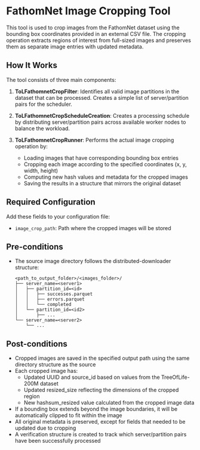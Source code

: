 # FathomNet Image Cropping Tool

This tool is used to crop images from the FathomNet dataset using the bounding box coordinates provided in an external
CSV file. The cropping operation extracts regions of interest from full-sized images and preserves them as separate
image entries with updated metadata.

## How It Works

The tool consists of three main components:

1. **ToLFathomnetCropFilter**: Identifies all valid image partitions in the dataset that can be processed. 
   Creates a simple list of server/partition pairs for the scheduler.

2. **ToLFathomnetCropScheduleCreation**: Creates a processing schedule by distributing server/partition pairs across
   available worker nodes to balance the workload.

3. **ToLFathomnetCropRunner**: Performs the actual image cropping operation by:
    - Loading images that have corresponding bounding box entries
    - Cropping each image according to the specified coordinates (x, y, width, height)
    - Computing new hash values and metadata for the cropped images
    - Saving the results in a structure that mirrors the original dataset

## Required Configuration

Add these fields to your configuration file:

- `image_crop_path`: Path where the cropped images will be stored

## Pre-conditions

- The source image directory follows the distributed-downloader structure:
  ```
  <path_to_output_folder>/<images_folder>/
  ├── server_name=<server1>
  │   ├── partition_id=<id>
  │   │   ├── successes.parquet
  │   │   ├── errors.parquet
  │   │   └── completed
  │   └── partition_id=<id2>
  │       ├── ...
  └── server_name=<server2>
      └── ...
  ```

## Post-conditions

- Cropped images are saved in the specified output path using the same directory structure as the source
- Each cropped image has:
    - Updated UUID and source_id based on values from the TreeOfLife-200M dataset
    - Updated resized_size reflecting the dimensions of the cropped region
    - New hashsum_resized value calculated from the cropped image data
- If a bounding box extends beyond the image boundaries, it will be automatically clipped to fit within the image
- All original metadata is preserved, except for fields that needed to be updated due to cropping
- A verification structure is created to track which server/partition pairs have been successfully processed
